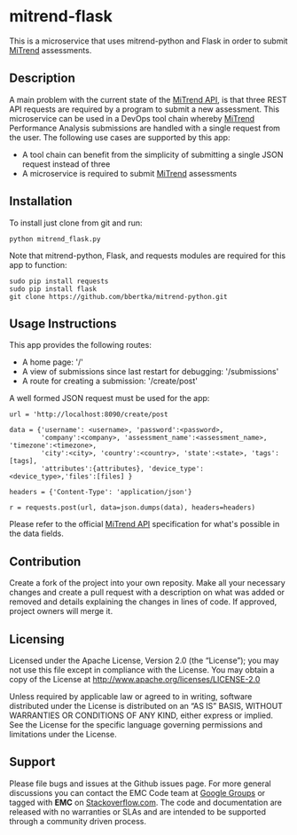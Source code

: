 mitrend-flask
======================
This is a microservice that uses mitrend-python and Flask in order to submit [MiTrend](http://mitrend.com) assessments.

## Description
A main problem with the current state of the [MiTrend API](http://mitrend.com/#api), is that three REST API requests are required by a program to submit a new assessment. This microservice can be used in a DevOps tool chain whereby [MiTrend](http://mitrend.com) Performance Analysis submissions are handled with a single request from the user.
The following use cases are supported by this app:
- A tool chain can benefit from the simplicity of submitting a single JSON request instead of three
- A microservice is required to submit [MiTrend](http://mitrend.com) assessments

## Installation
To install just clone from git and run:
```
python mitrend_flask.py
```
Note that mitrend-python, Flask, and requests modules are required for this app to function:
```
sudo pip install requests
sudo pip install flask
git clone https://github.com/bbertka/mitrend-python.git
```

## Usage Instructions
This app provides the following routes:
- A home page: '/'
- A view of submissions since last restart for debugging: '/submissions'
- A route for creating a submission: '/create/post'

A well formed JSON request must be used for the app:
```
url = 'http://localhost:8090/create/post

data = {'username': <username>, 'password':<password>,
        'company':<company>, 'assessment_name':<assessment_name>, 'timezone':<timezone>,
        'city':<city>, 'country':<country>, 'state':<state>, 'tags':[tags],
        'attributes':{attributes}, 'device_type':<device_type>,'files':[files] }

headers = {'Content-Type': 'application/json'}

r = requests.post(url, data=json.dumps(data), headers=headers)
```
Please refer to the official [MiTrend API](http://mitrend.com/#api) specification for what's possible in the data fields.

## Contribution
Create a fork of the project into your own reposity. Make all your necessary changes and create a pull request with a description on what was added or removed and details explaining the changes in lines of code. If approved, project owners will merge it.

Licensing
---------
Licensed under the Apache License, Version 2.0 (the “License”); you may not use this file except in compliance with the License. You may obtain a copy of the License at <http://www.apache.org/licenses/LICENSE-2.0>

Unless required by applicable law or agreed to in writing, software distributed under the License is distributed on an “AS IS” BASIS, WITHOUT WARRANTIES OR CONDITIONS OF ANY KIND, either express or implied. See the License for the specific language governing permissions and limitations under the License.

Support
-------
Please file bugs and issues at the Github issues page. For more general discussions you can contact the EMC Code team at <a href="https://groups.google.com/forum/#!forum/emccode-users">Google Groups</a> or tagged with **EMC** on <a href="https://stackoverflow.com">Stackoverflow.com</a>. The code and documentation are released with no warranties or SLAs and are intended to be supported through a community driven process.
